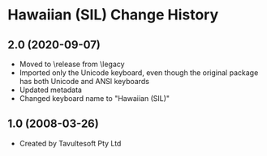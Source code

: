 Hawaiian (SIL) Change History
====================

2.0 (2020-09-07)
----------------
* Moved to \release from \legacy
* Imported only the Unicode keyboard, even though the original package has both Unicode and ANSI keyboards
* Updated metadata
* Changed keyboard name to "Hawaiian (SIL)"


1.0 (2008-03-26)
----------------
* Created by Tavultesoft Pty Ltd
